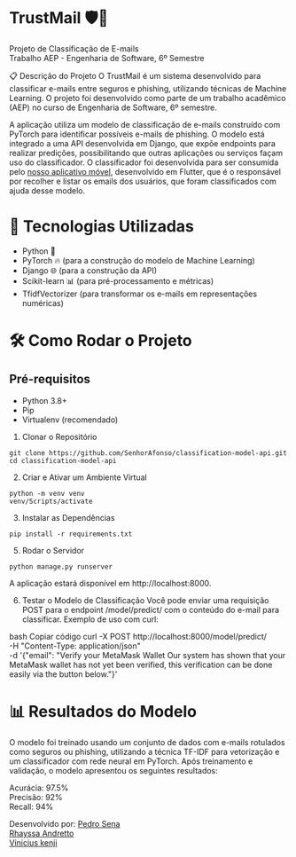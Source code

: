 # TrustMail 🛡️📧<br>
Projeto de Classificação de E-mails<br>
Trabalho AEP - Engenharia de Software, 6º Semestre<br>

📋 Descrição do Projeto
O TrustMail é um sistema desenvolvido para classificar e-mails entre seguros e phishing, utilizando técnicas de Machine Learning. O projeto foi desenvolvido como parte de um trabalho acadêmico (AEP) no curso de Engenharia de Software, 6º semestre.

A aplicação utiliza um modelo de classificação de e-mails construído com PyTorch para identificar possíveis e-mails de phishing. O modelo está integrado a uma API desenvolvida em Django, que expõe endpoints para realizar predições, possibilitando que outras aplicações ou serviços façam uso do classificador.
O classificador foi desenvolvida para ser consumida pelo [nosso aplicativo móvel](https://github.com/rhayssaandretto/gmail-doppelganger), desenvolvido em Flutter, que é o responsável por recolher e listar os emails dos usuários, que foram classificados com ajuda desse modelo.

# 🚀 Tecnologias Utilizadas
- Python 🐍
- PyTorch 🔥 (para a construção do modelo de Machine Learning)
- Django 🌐 (para a construção da API)
- Scikit-learn 📊 (para pré-processamento e métricas)
- TfidfVectorizer (para transformar os e-mails em representações numéricas)

# 🛠️ Como Rodar o Projeto
## Pré-requisitos
- Python 3.8+
- Pip
- Virtualenv (recomendado)
  
1. Clonar o Repositório

```
git clone https://github.com/SenhorAfonso/classification-model-api.git
cd classification-model-api
```

2. Criar e Ativar um Ambiente Virtual

```
python -m venv venv
venv/Scripts/activate
```

3. Instalar as Dependências

```
pip install -r requirements.txt
```

5. Rodar o Servidor

```
python manage.py runserver
```

A aplicação estará disponível em http://localhost:8000.

6. Testar o Modelo de Classificação
Você pode enviar uma requisição POST para o endpoint /model/predict/ com o conteúdo do e-mail para classificar. Exemplo de uso com curl:

bash
Copiar código
curl -X POST http://localhost:8000/model/predict/ \
-H "Content-Type: application/json" \
-d '{"email": "Verify your MetaMask Wallet Our system has shown that your MetaMask wallet has not yet been verified, this verification can be done easily via the button below."}'

# 📊 Resultados do Modelo
O modelo foi treinado usando um conjunto de dados com e-mails rotulados como seguros ou phishing, utilizando a técnica TF-IDF para vetorização e um classificador com rede neural em PyTorch. Após treinamento e validação, o modelo apresentou os seguintes resultados:

Acurácia: 97.5% <br>
Precisão: 92% <br>
Recall: 94% <br>


Desenvolvido por:
[Pedro Sena](https://www.linkedin.com/in/senhorafonso/) <br>
[Rhayssa Andretto](https://www.linkedin.com/in/rhayssa-andretto/) <br>
[Vinicius kenji ](https://www.linkedin.com/in/vin%C3%ADcius-kenji-439b38246/) <br>
